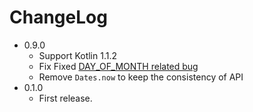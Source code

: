 # ChangeLog

- 0.9.0
  - Support Kotlin 1.1.2
  - Fix Fixed [DAY_OF_MONTH related bug](https://github.com/hotchemi/khronos/pull/15)
  - Remove `Dates.now` to keep the consistency of API
- 0.1.0
  - First release.
